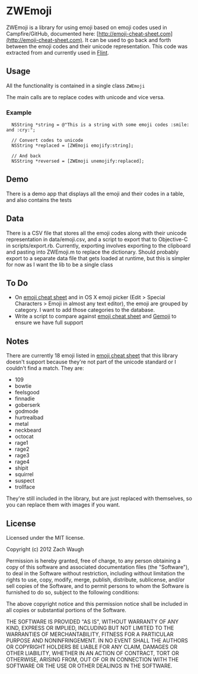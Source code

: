 # ZWEmoji

ZWEmoji is a library for using emoji based on emoji codes used in Campfire/GitHub, documented here: [http://emoji-cheat-sheet.com](http://emoji-cheat-sheet.com). It can be used to go back and forth between the emoji codes and their unicode representation. This code was extracted from and currently used in [Flint](http://giantcomet.com/flint).

## Usage

All the functionality is contained in a single class `ZWEmoji`

The main calls are to replace codes with unicode and vice versa.

### Example

```
  NSString *string = @"This is a string with some emoji codes :smile: and :cry:";
  
  // Convert codes to unicode
  NSString *replaced = [ZWEmoji emojify:string];
  
  // And back
  NSString *reversed = [ZWEmoji unemojify:replaced];

```

## Demo

There is a demo app that displays all the emoji and their codes in a table, and also contains the tests

## Data

There is a CSV file that stores all the emoji codes along with their unicode representation in data/emoji.csv, and a script to export that to Objective-C in scripts/export.rb. Currently, exporting involves exporting to the clipboard and pasting into ZWEmoji.m to replace the dictionary. Should probably export to a separate data file that gets loaded at runtime, but this is simpler for now as I want the lib to be a single class

## To Do

- On [emoji cheat sheet](http://emoji-cheat-sheet.com) and in OS X emoji picker (Edit > Special Characters > Emoji in almost any text editor), the emoji are grouped by category. I want to add those categories to the database.
- Write a script to compare against [emoji cheat sheet](http://emoji-cheat-sheet.com) and [Gemoji](http://github.com/github/gemoji) to ensure we have full support

## Notes

There are currently 18 emoji listed in [emoji cheat sheet](http://emoji-cheat-sheet.com) that this library doesn't support because they're not part of the unicode standard or I couldn't find a match. They are:

- 109
- bowtie
- feelsgood
- finnadie
- goberserk
- godmode
- hurtrealbad
- metal
- neckbeard
- octocat
- rage1
- rage2
- rage3
- rage4
- shipit
- squirrel
- suspect
- trollface

They're still included in the library, but are just replaced with themselves, so you can replace them with images if you want.

## License

Licensed under the MIT license.

Copyright (c) 2012 Zach Waugh

Permission is hereby granted, free of charge, to any person obtaining a copy of this software and associated documentation files (the "Software"), to deal in the Software without restriction, including without limitation the rights to use, copy, modify, merge, publish, distribute, sublicense, and/or sell copies of the Software, and to permit persons to whom the Software is furnished to do so, subject to the following conditions:

The above copyright notice and this permission notice shall be included in all copies or substantial portions of the Software.

THE SOFTWARE IS PROVIDED "AS IS", WITHOUT WARRANTY OF ANY KIND, EXPRESS OR IMPLIED, INCLUDING BUT NOT LIMITED TO THE WARRANTIES OF MERCHANTABILITY, FITNESS FOR A PARTICULAR PURPOSE AND NONINFRINGEMENT. IN NO EVENT SHALL THE AUTHORS OR COPYRIGHT HOLDERS BE LIABLE FOR ANY CLAIM, DAMAGES OR OTHER LIABILITY, WHETHER IN AN ACTION OF CONTRACT, TORT OR OTHERWISE, ARISING FROM, OUT OF OR IN CONNECTION WITH THE SOFTWARE OR THE USE OR OTHER DEALINGS IN THE SOFTWARE.

